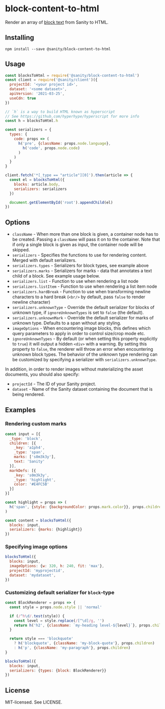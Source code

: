 # block-content-to-html

Render an array of [block text](https://www.sanity.io/docs/schema-types/block-type) from Sanity to HTML.

## Installing

```
npm install --save @sanity/block-content-to-html
```

## Usage

```js
const blocksToHtml = require('@sanity/block-content-to-html')
const client = require('@sanity/client')({
  projectId: '<your project id>',
  dataset: '<some dataset>',
  apiVersion: '2021-03-25',
  useCdn: true
})

// `h` is a way to build HTML known as hyperscript
// See https://github.com/hyperhype/hyperscript for more info
const h = blocksToHtml.h

const serializers = {
  types: {
    code: props => (
      h('pre', {className: props.node.language},
        h('code', props.node.code)
      )
    )
  }
}

client.fetch('*[_type == "article"][0]').then(article => {
  const el = blocksToHtml({
    blocks: article.body,
    serializers: serializers
  })

  document.getElementById('root').appendChild(el)
})
```

## Options

- `className` - When more than one block is given, a container node has to be created. Passing a `className` will pass it on to the container. Note that if only a single block is given as input, the container node will be skipped.
- `serializers` - Specifies the functions to use for rendering content. Merged with default serializers.
- `serializers.types` - Serializers for block types, see example above
- `serializers.marks` - Serializers for marks - data that annotates a text child of a block. See example usage below.
- `serializers.list` - Function to use when rendering a list node
- `serializers.listItem` - Function to use when rendering a list item node
- `serializers.hardBreak` - Function to use when transforming newline characters to a hard break (`<br/>` by default, pass `false` to render newline character)
- `serializers.unknownType` - Override the default serializer for blocks of unknown type, if `ignoreUnknownTypes` is set to `false` (the default).
- `serializers.unknownMark` - Override the default serializer for marks of unknown type. Defaults to a span without any styling.
- `imageOptions` - When encountering image blocks, this defines which query parameters to apply in order to control size/crop mode etc.
- `ignoreUnknownTypes` - By default (or when setting this property explicitly to `true`) it will output a hidden `<div>` with a warning. By setting this property to `false`, the renderer will throw an error when encountering unknown block types. The behavior of the unknown type rendering can be customized by specifying a serializer with `serializers.unknownType`.

In addition, in order to render images without materializing the asset documents, you should also specify:

- `projectId` - The ID of your Sanity project.
- `dataset` - Name of the Sanity dataset containing the document that is being rendered.

## Examples

### Rendering custom marks

```js
const input = [{
  _type: 'block',
  children: [{
    _key: 'a1ph4',
    _type: 'span',
    marks: ['s0m3k3y'],
    text: 'Sanity'
  }],
  markDefs: [{
    _key: 's0m3k3y',
    _type: 'highlight',
    color: '#E4FC5B'
  }]
}]

const highlight = props => (
  h('span', {style: {backgroundColor: props.mark.color}}, props.children)
)

const content = blocksToHtml({
  blocks: input,
  serializers: {marks: {highlight}}
})
```

### Specifying image options

```js
blocksToHtml({
  blocks: input,
  imageOptions: {w: 320, h: 240, fit: 'max'},
  projectId: 'myprojectid',
  dataset: 'mydataset',
})
```

### Customizing default serializer for `block`-type

```js
const BlockRenderer = props => {
  const style = props.node.style || 'normal'

  if (/^h\d/.test(style)) {
    const level = style.replace(/[^\d]/g, '')
    return h('h2', {className: `my-heading level-${level}`}, props.children)
  }

  return style === 'blockquote'
    ? h('blockquote', {className: 'my-block-quote'}, props.children)
    : h('p', {className: 'my-paragraph'}, props.children)
}

blocksToHtml({
  blocks: input,
  serializers: {types: {block: BlockRenderer}}
})
```

## License

MIT-licensed. See LICENSE.
